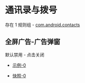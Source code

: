 # 通讯录与拨号

存在 1 规则组 - [com.android.contacts](/src/apps/com.android.contacts.ts)

## 全屏广告-广告弹窗

默认禁用 - 点击关闭

- [示例-0](https://m.gkd.li/57941037/39a38afb-dcf9-4dbc-b3f1-af522dd33544)

- [快照-0](https://i.gkd.li/import/14318769)

